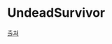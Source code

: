 # UndeadSurvivor

[출처](https://www.youtube.com/watch?v=MmW166cHj54&list=PLO-mt5Iu5TeZF8xMHqtT_DhAPKmjF6i3x)
